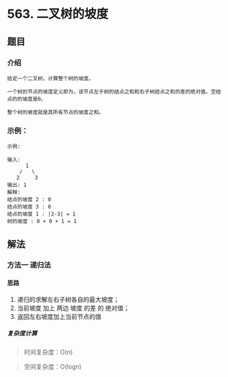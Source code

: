 # 563. 二叉树的坡度

## 题目
### 介绍 

    给定一个二叉树，计算整个树的坡度。

    一个树的节点的坡度定义即为，该节点左子树的结点之和和右子树结点之和的差的绝对值。空结点的的坡度是0。

    整个树的坡度就是其所有节点的坡度之和。

    

### 示例：

    示例:

    输入: 
          1
        /   \
       2     3
    输出: 1
    解释: 
    结点的坡度 2 : 0
    结点的坡度 3 : 0
    结点的坡度 1 : |2-3| = 1
    树的坡度 : 0 + 0 + 1 = 1

## 解法

### 方法一 递归法

#### 思路

1. 递归的求解左右子树各自的最大坡度；
2. 当前坡度 加上 两边 坡度 的差 的 绝对值；
3. 返回左右坡度加上当前节点的值


##### 复杂度计算

> 时间复杂度：O(n)

> 空间复杂度：O(logn)